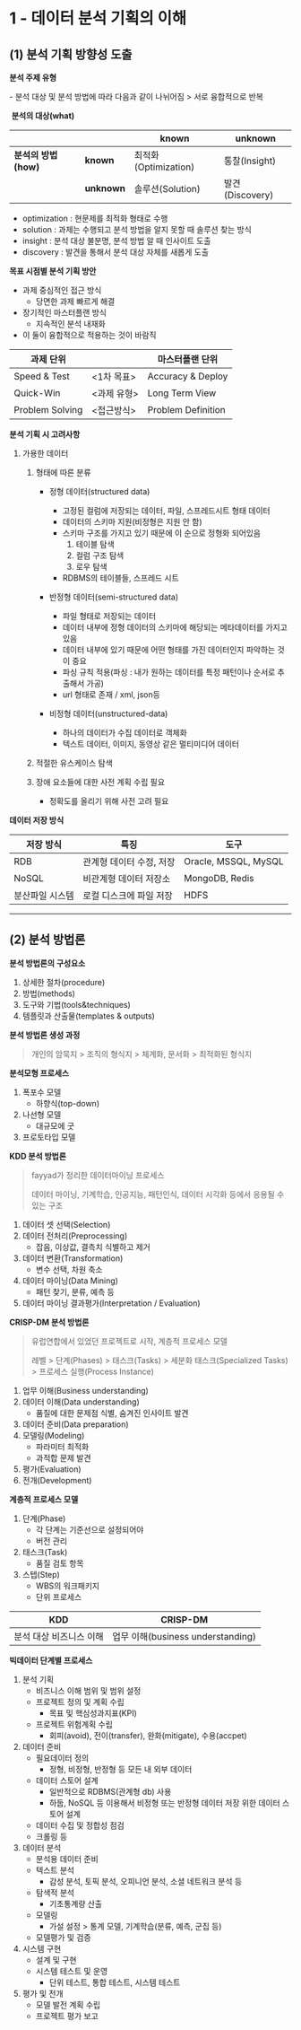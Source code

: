 # 1 - 데이터 분석 기획의 이해



## (1) 분석 기획 방향성 도출



**분석 주제 유형**

\- 분석 대상 및 분석 방법에 따라 다음과 같이 나뉘어짐 > 서로 융합적으로 반복

​																				          **분석의 대상(what)**

|                      |             | known                | unknown         |
| -------------------- | ----------- | -------------------- | --------------- |
| **분석의 방법(how)** | **known**   | 최적화(Optimization) | 통찰(Insight)   |
|                      | **unknown** | 솔루션(Solution)     | 발견(Discovery) |



- optimization : 현문제를 최적화 형태로 수행
- solution : 과제는 수행되고 분석 방법을 알지 못할 때 솔루션 찾는 방식
- insight : 분석 대상 불분명, 분석 방법 알 때 인사이트 도출
- discovery : 발견을 통해서 분석 대상 자체를 새롭게 도출



**목표 시점별 분석 기획 방안**

- 과제 중심적인 접근 방식
  - 당면한 과제 빠르게 해결
- 장기적인 마스터플랜 방식
  - 지속적인 분석 내재화
- 이 둘이 융합적으로 적용하는 것이 바람직

| 과제 단위       |             | 마스터플랜 단위    |
| --------------- | ----------- | ------------------ |
| Speed & Test    | <1차 목표>  | Accuracy & Deploy  |
| Quick-Win       | <과제 유형> | Long Term View     |
| Problem Solving | <접근방식>  | Problem Definition |



**분석 기획 시 고려사항**

1. 가용한 데이터

   1. 형태에 따른 분류

      - 정형 데이터(structured data)
        - 고정된 컬럼에 저장되는 데이터, 파일, 스프레드시트 형태 데이터
        - 데이터의 스키마 지원(비정형은 지원 안 함)
        - 스키마 구조를 가지고 있기 때문에 이 순으로 정형화 되어있음
          1. 테이블 탐색
          2. 컬럼 구조 탐색
          3. 로우 탐색
        - RDBMS의 테이블들, 스프레드 시트

      - 반정형 데이터(semi-structured data)
        - 파일 형태로 저장되는 데이터
        - 데이터 내부에 정형 데이터의 스키마에 해당되는 메타데이터를 가지고 있음
        - 데이터 내부에 있기 때문에 어떤 형태를 가진 데이터인지 파악하는 것이 중요
        - 파싱 규칙 적용(파싱 : 내가 원하는 데이터를 특정 패턴이나 순서로 추출해서 가공)
        - url 형태로 존재 / xml, json등

      - 비정형 데이터(unstructured-data)
        - 하나의 데이터가 수집 데이터로 객체화
        - 텍스트 데이터, 이미지, 동영상 같은 멀티미디어 데이터

   2. 적절한 유스케이스 탐색

   3. 장애 요소들에 대한 사전 계획 수립 필요

      - 정확도를 올리기 위해 사전 고려 필요



**데이터 저장 방식**

| 저장 방식       | 특징                     | 도구                 |
| --------------- | ------------------------ | -------------------- |
| RDB             | 관계형 데이터 수정, 저장 | Oracle, MSSQL, MySQL |
| NoSQL           | 비관계형 데이터 저장소   | MongoDB, Redis       |
| 분산파일 시스템 | 로컬 디스크에 파일 저장  | HDFS                 |



---



## (2) 분석 방법론



**분석 방법론의 구성요소**

1. 상세한 절차(procedure)
2. 방법(methods)
3. 도구와 기법(tools&techniques)
4. 템플릿과 산출물(templates & outputs)



**분석 방법론 생성 과정**

> 개인의 암묵지 > 조직의 형식지 > 체계화, 문서화 > 최적화된 형식지



**분석모형 프로세스**

1. 폭포수 모델
   - 하향식(top-down)
2. 나선형 모델
   - 대규모에 굿
3. 프로토타입 모델



**KDD 분석 방법론**

> fayyad가 정리한 데이터마이닝 프로세스
>
> 데이터 마이닝, 기계학습, 인공지능, 패턴인식, 데이터 시각화 등에서 응용될 수 있는 구조

1. 데이터 셋 선택(Selection)
2. 데이터 전처리(Preprocessing)
   - 잡음, 이상값, 결측치 식별하고 제거
3. 데이터 변환(Transformation)
   - 변수 선택, 차원 축소
4. 데이터 마이닝(Data Mining)
   - 패턴 찾기, 분류, 예측 등
5. 데이터 마이닝 결과평가(Interpretation / Evaluation)



**CRISP-DM 분석 방법론**

> 유럽연합에서 있었던 프로젝트로 시작, 계층적 프로세스 모델 
>
> 레벨 > 단계(Phases) > 태스크(Tasks) > 세분화 태스크(Specialized Tasks) > 프로세스 실행(Process Instance)

1. 업무 이해(Business understanding)
2. 데이터 이해(Data understanding)
   - 품질에 대한 문제점 식별, 숨겨진 인사이트 발견
3. 데이터 준비(Data preparation)
4. 모델링(Modeling)
   - 파라미터 최적화
   - 과적합 문제 발견
5. 평가(Evaluation)
6. 전개(Development)



**계층적 프로세스 모델**

1. 단계(Phase)
   - 각 단계는 기준선으로 설정되어야
   - 버전 관리
2. 태스크(Task)
   - 품질 검토 항목
3. 스텝(Step)
   - WBS의 워크패키지
   - 단위 프로세스



| KDD                     | CRISP-DM                          |
| ----------------------- | --------------------------------- |
| 분석 대상 비즈니스 이해 | 업무 이해(business understanding) |



**빅데이터 단계별 프로세스**

1. 분석 기획
   - 비즈니스 이해 범위 및 범위 설정
   - 프로젝트 정의 및 계획 수립
     - 목표 및 핵심성과지표(KPI)
   - 프로젝트 위험계획 수립
     - 회피(avoid), 전이(transfer), 완화(mitigate), 수용(accpet)
2. 데이터 준비
   - 필요데이터 정의
     - 정형, 비정형, 반정형 등 모든 내 외부 데이터 
   - 데이터 스토어 설계
     - 일반적으로 RDBMS(관계형 db) 사용
     - 하둡, NoSQL 등 이용해서 비정형 또는 반정형 데이터 저장 위한 데이터 스토어 설계
   -  데이터 수집 및 정합성 점검
     - 크롤링 등
3. 데이터 분석
   - 분석용 데이터 준비
   - 텍스트 분석
     - 감성 분석, 토픽 분석, 오피니언 분석, 소셜 네트워크 분석 등
   - 탐색적 분석
     - 기초통계량 산출
   - 모델링
     - 가설 설정 > 통계 모델, 기계학습(분류, 예측, 군집 등)
   - 모델평가 및 검증
4. 시스템 구현
   - 설계 및 구현
   - 시스템 테스트 및 운영
     - 단위 테스트, 통합 테스트, 시스템 테스트
5. 평가 및 전개
   - 모델 발전 계획 수립
   - 프로젝트 평가 보고

